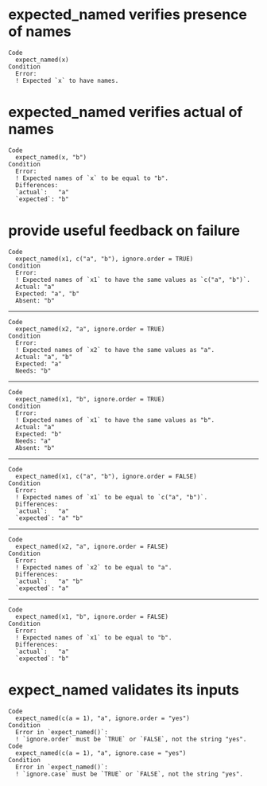 # expected_named verifies presence of names

    Code
      expect_named(x)
    Condition
      Error:
      ! Expected `x` to have names.

# expected_named verifies actual of names

    Code
      expect_named(x, "b")
    Condition
      Error:
      ! Expected names of `x` to be equal to "b".
      Differences:
      `actual`:   "a"
      `expected`: "b"

# provide useful feedback on failure

    Code
      expect_named(x1, c("a", "b"), ignore.order = TRUE)
    Condition
      Error:
      ! Expected names of `x1` to have the same values as `c("a", "b")`.
      Actual: "a"
      Expected: "a", "b"
      Absent: "b"

---

    Code
      expect_named(x2, "a", ignore.order = TRUE)
    Condition
      Error:
      ! Expected names of `x2` to have the same values as "a".
      Actual: "a", "b"
      Expected: "a"
      Needs: "b"

---

    Code
      expect_named(x1, "b", ignore.order = TRUE)
    Condition
      Error:
      ! Expected names of `x1` to have the same values as "b".
      Actual: "a"
      Expected: "b"
      Needs: "a"
      Absent: "b"

---

    Code
      expect_named(x1, c("a", "b"), ignore.order = FALSE)
    Condition
      Error:
      ! Expected names of `x1` to be equal to `c("a", "b")`.
      Differences:
      `actual`:   "a"    
      `expected`: "a" "b"

---

    Code
      expect_named(x2, "a", ignore.order = FALSE)
    Condition
      Error:
      ! Expected names of `x2` to be equal to "a".
      Differences:
      `actual`:   "a" "b"
      `expected`: "a"    

---

    Code
      expect_named(x1, "b", ignore.order = FALSE)
    Condition
      Error:
      ! Expected names of `x1` to be equal to "b".
      Differences:
      `actual`:   "a"
      `expected`: "b"

# expect_named validates its inputs

    Code
      expect_named(c(a = 1), "a", ignore.order = "yes")
    Condition
      Error in `expect_named()`:
      ! `ignore.order` must be `TRUE` or `FALSE`, not the string "yes".
    Code
      expect_named(c(a = 1), "a", ignore.case = "yes")
    Condition
      Error in `expect_named()`:
      ! `ignore.case` must be `TRUE` or `FALSE`, not the string "yes".

